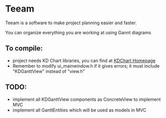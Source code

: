 # __Teeam__

Teeam is a software to make project planning easier and faster.

You can organize everything you are working at using Gannt diagrams

## To compile:

 - project needs KD Chart libraries, you can find at [KDChart Homepage](https://www.kdab.com/development-resources/qt-tools/kd-chart/)
 - Remember to modify ui_mainwindow.h if it gives errors; it must include "KDGanttView" instead of "view.h"

## TODO:

 - implement all KDGanttView components as ConcreteView to implement MVC
 - implement all GanttEntities which will be used as models in MVC

